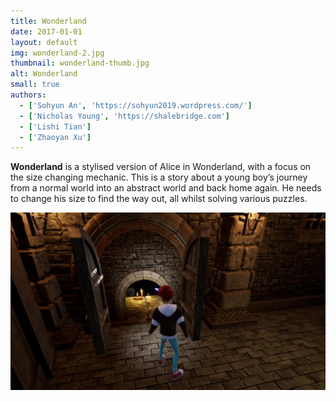 ```yaml
---
title: Wonderland
date: 2017-01-01
layout: default
img: wonderland-2.jpg
thumbnail: wonderland-thumb.jpg
alt: Wonderland
small: true
authors:
  - ['Sohyun An', 'https://sohyun2019.wordpress.com/']
  - ['Nicholas Young', 'https://shalebridge.com']
  - ['Lishi Tian']
  - ['Zhaoyan Xu']
---
```

<b>Wonderland</b> is a stylised version of ​Alice in Wonderland, with a focus on the size changing mechanic. This is a story about a young boy’s journey from a normal world into an abstract world and back home again. He needs to change his size to find the way out, all whilst solving various puzzles.

<img src="img/portfolio/wonderland-8.jpg">
